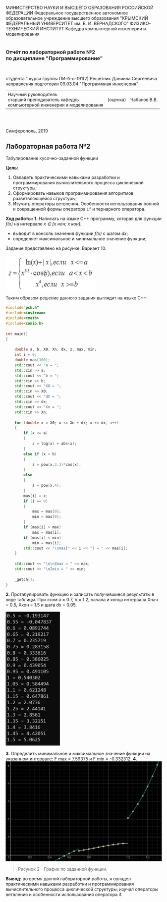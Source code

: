 ﻿


МИНИСТЕРСТВО НАУКИ  И ВЫСШЕГО ОБРАЗОВАНИЯ РОССИЙСКОЙ ФЕДЕРАЦИИ
Федеральное государственное автономное образовательное учреждение высшего образования
"КРЫМСКИЙ ФЕДЕРАЛЬНЫЙ УНИВЕРСИТЕТ им. В. И. ВЕРНАДСКОГО"
ФИЗИКО-ТЕХНИЧЕСКИЙ ИНСТИТУТ
Кафедра компьютерной инженерии и моделирования
<br/><br/>

### Отчёт по лабораторной работе №2<br/> по дисциплине "Программирование"
<br/>

студента 1 курса группы ПИ-б-о-191(2)
Решетник Даниила Сергеевича
направления подготовки 09.03.04 "Программная инженерия"
<br/>

<table>
<tr><td>Научный руководитель<br/> старший преподаватель кафедры<br/> компьютерной инженерии и моделирования</td>
<td>(оценка)</td>
<td>Чабанов В.В.</td>
</tr>
</table>
<br/><br/>

Симферополь, 2019

## Лабораторная работа №2
Табулирование кусочно-заданной функции

**Цель:**  
1. Овладеть практическими навыками разработки и программирования вычислительного процесса циклической структуры;
2. Сформировать навыков программирования алгоритмов разветвляющейся структуры;
3. Изучить операторы ветвления. Особенности использования полной и сокращенной формы оператора `if` и тернарного оператора.

**Ход работы:**
**1\.**  Написать на языке C++ программу, которая для функции *f(x)* на интервале *x ∈ [x нач; x кон]:*
- выводит в консоль значения функции *f(x)* с шагом *dx*;
- определяет максимальное и минимальное значение функции;

Задание представлено на рисунке. Вариант 10.

![Рис. 1 - Кусочно-заданная функция.](https://github.com/dicpic/pics/blob/master/Задание%202.jpg?raw=true) 

Таким образом решение данного задания выглядит на языке С++:
```cpp
#include"pch.h"
#include<iostream>
#include<cmath>
#include<conio.h>

int main() 
{

	double a, b, X0, Xn, dx, z, max, min;
	int i = 0;
	double mas[100];
	std::cout << "a = ";
	std::cin >> a;
	std::cout << "b = ";
	std::cin >> b;
	std::cout << "X0 = ";
	std::cin >> X0;
	std::cout << "dX = ";
	std::cin >> dx;
	std::cout << "Xn = ";
	std::cin >> Xn;

	for (double x = X0; x <= Xn + dx; x += dx, i++) 
	{
		if (x <= a) 
		{
			z = log(x) + abs(x);
		}
		else if (x < b) 
		{
			z = pow(x,3.3)*cos(x);
		}
		else 
		{
			z = pow(x,4);
		}
		mas[i] = z;
		if (i == 0) 
		{
			max = mas[0];
			min = mas[0];
		}
		if (mas[i] > max)
			max = mas[i];
		if (mas[i] < min)
			min = mas[i];
		std::cout << "\nmas[" << i << "] = " << mas[i];
	}

	std::cout << "\n\nZmax = " << max;
	std::cout << "\nZmin = " << min;

	_getch();
}
```
**2\.** Протабулировать функцию и записать получившиеся результаты в виде таблицы.  При этом a = 0.7, b = 1.2, начала и конца интервала Xнач = 0.5, Xкон = 1.5 и шага dx = 0.05.        
         
![Рис.3](https://github.com/dicpic/pics/blob/master/результат.jpg?raw=true)

**3\.** Определить минимальное и максимальное значение функции на указанном интервале:
F max = 7.59375 и F min = -0.332312.
**4\.** 
![Рис.4](https://github.com/dicpic/pics/blob/master/desmos.jpg?raw=true)
>Рисунок 2 - График по заданной функции. 

**Вывод:** во время данной лабораторной работы, я овладел практическими навыками разработки и программирования вычислительного процесса циклической структуры; изучил операторы ветвления и особенности использования оператора if.
